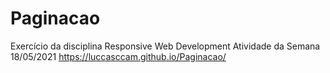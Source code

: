 # Paginacao
Exercício da disciplina Responsive Web Development
Atividade da Semana 18/05/2021
https://luccasccam.github.io/Paginacao/
